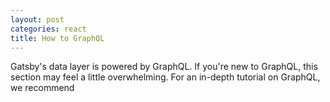 ```yaml
---
layout: post
categories: react
title: How to GraphQL
---
```


Gatsby's data layer is powered by GraphQL. If you're new to GraphQL, this section may feel a little overwhelming. For an in-depth tutorial on GraphQL, we recommend 
